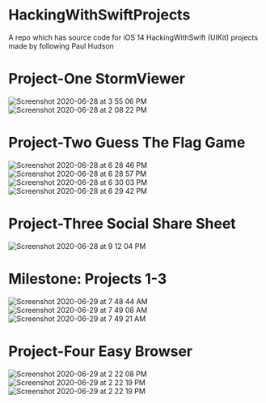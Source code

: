 # HackingWithSwiftProjects
A repo which has source code for iOS 14 HackingWithSwift (UIKit) projects made by following Paul Hudson

# Project-One StormViewer

![Screenshot 2020-06-28 at 3 55 06 PM](https://user-images.githubusercontent.com/51410810/85944942-f2802880-b957-11ea-84d8-1ac56ef86246.png)![Screenshot 2020-06-28 at 2 08 22 PM](https://user-images.githubusercontent.com/51410810/85944945-f57b1900-b957-11ea-9810-037349caebd4.png)


# Project-Two Guess The Flag Game

![Screenshot 2020-06-28 at 6 28 46 PM](https://user-images.githubusercontent.com/51410810/85948254-7d1f5280-b96d-11ea-9d76-e6de174a9a89.png)
![Screenshot 2020-06-28 at 6 28 57 PM](https://user-images.githubusercontent.com/51410810/85948257-801a4300-b96d-11ea-995c-789d91527504.png)
![Screenshot 2020-06-28 at 6 30 03 PM](https://user-images.githubusercontent.com/51410810/85948259-83153380-b96d-11ea-86b6-333d8be82cf3.png)
![Screenshot 2020-06-28 at 6 29 42 PM](https://user-images.githubusercontent.com/51410810/85948260-85778d80-b96d-11ea-9dac-33d030b87906.png)


# Project-Three Social Share Sheet

![Screenshot 2020-06-28 at 9 12 04 PM](https://user-images.githubusercontent.com/51410810/85951971-0e012880-b984-11ea-9fcb-7a7fbc26f2a6.png)

# Milestone: Projects 1-3

![Screenshot 2020-06-29 at 7 48 44 AM](https://user-images.githubusercontent.com/51410810/85966301-f6a25980-b9dc-11ea-8e7b-e73c87ed9ef9.png)
![Screenshot 2020-06-29 at 7 49 08 AM](https://user-images.githubusercontent.com/51410810/85966318-04f07580-b9dd-11ea-84c6-2ad875744091.png)
![Screenshot 2020-06-29 at 7 49 21 AM](https://user-images.githubusercontent.com/51410810/85966330-0cb01a00-b9dd-11ea-8178-05ed364e7235.png)

# Project-Four Easy Browser

![Screenshot 2020-06-29 at 2 22 08 PM](https://user-images.githubusercontent.com/51410810/85993506-13a64f00-ba14-11ea-8873-c858441810da.png)
![Screenshot 2020-06-29 at 2 22 19 PM](https://user-images.githubusercontent.com/51410810/85993513-16a13f80-ba14-11ea-8a5f-9a616697e30c.png)
![Screenshot 2020-06-29 at 2 22 19 PM](https://user-images.githubusercontent.com/51410810/85993520-17d26c80-ba14-11ea-950b-1f17790e7552.png)
